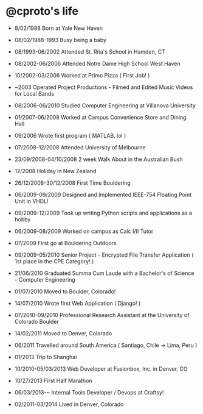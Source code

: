 @cproto's life
===============

- 8/02/1988 Born at Yale New Haven
- 08/02/1988-1993 Busy being a baby
- 08/1993-06/2002 Attended St. Rita's School in Hamden, CT

- 08/2002-06/2006 Attended Notre Dame High School West Haven
- 10/2002-03/2006 Worked at Primo Pizza ( First Job! )
- ~2003 Operated Project Productions - Filmed and Edited Music Videos for Local Bands

- 08/2006-06/2010 Studied Computer Engineering at Villanova University
- 01/2007-06/2008 Worked at Campus Convenience Store and Dining Hall
- 09/2006 Wrote first program ( MATLAB, lol )
- 07/2008-12/2008 Attended University of Melbourne
- 23/09/2008-04/10/2008 2 week Walk About in the Australian Bush
- 12/2008 Holiday in New Zealand
- 26/12/2008-30/12/2008 First Time Bouldering
- 06/2009-09/2009 Designed and Implemented IEEE-754 Floating Point Unit in VHDL!
- 09/2009-12/2009 Took up writing Python scripts and applications as a hobby
- 06/2009-08/2009 Worked on campus as Calc I/II Tutor
- 07/2009 First go at Bouldering Outdoors
- 09/2009-05/2010 Senior Project - Encrypted File Transfer Application ( 1st place in the CPE Category! )
- 21/06/2010 Graduated Summa Cum Laude with a Bachelor's of Science - Computer Engineering

- 01/07/2010 Moved to Boulder, Colorado!
- 14/07/2010 Wrote first Web Application ( Django! )
- 07/2010-09/2010 Professional Research Assistant at the University of Colorado Boulder
- 14/02/2011 Moved to Denver, Colorado
- 06/2011 Travelled around South America ( Santiago, Chile -> Lima, Peru )
- 01/2013 Trip to Shanghai
- 10/2010-05/03/2013 Web Developer at Fusionbox, Inc. in Denver, CO
- 10/27/2013 First Half Marathon
- 06/03/2013-~ Internal Tools Developer / Devops at Craftsy!
- 02/2011-03/2014 Lived in Denver, Colorado
